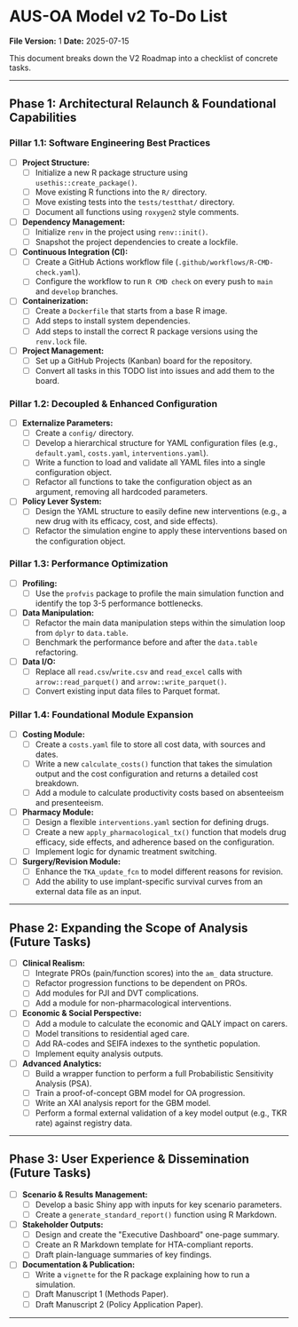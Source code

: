 # AUS-OA Model v2 To-Do List

**File Version:** 1
**Date:** 2025-07-15

This document breaks down the V2 Roadmap into a checklist of concrete tasks.

---

## Phase 1: Architectural Relaunch & Foundational Capabilities

### Pillar 1.1: Software Engineering Best Practices
- [ ] **Project Structure:**
    - [ ] Initialize a new R package structure using `usethis::create_package()`.
    - [ ] Move existing R functions into the `R/` directory.
    - [ ] Move existing tests into the `tests/testthat/` directory.
    - [ ] Document all functions using `roxygen2` style comments.
- [ ] **Dependency Management:**
    - [ ] Initialize `renv` in the project using `renv::init()`.
    - [ ] Snapshot the project dependencies to create a lockfile.
- [ ] **Continuous Integration (CI):**
    - [ ] Create a GitHub Actions workflow file (`.github/workflows/R-CMD-check.yaml`).
    - [ ] Configure the workflow to run `R CMD check` on every push to `main` and `develop` branches.
- [ ] **Containerization:**
    - [ ] Create a `Dockerfile` that starts from a base R image.
    - [ ] Add steps to install system dependencies.
    - [ ] Add steps to install the correct R package versions using the `renv.lock` file.
- [ ] **Project Management:**
    - [ ] Set up a GitHub Projects (Kanban) board for the repository.
    - [ ] Convert all tasks in this TODO list into issues and add them to the board.

### Pillar 1.2: Decoupled & Enhanced Configuration
- [ ] **Externalize Parameters:**
    - [ ] Create a `config/` directory.
    - [ ] Develop a hierarchical structure for YAML configuration files (e.g., `default.yaml`, `costs.yaml`, `interventions.yaml`).
    - [ ] Write a function to load and validate all YAML files into a single configuration object.
    - [ ] Refactor all functions to take the configuration object as an argument, removing all hardcoded parameters.
- [ ] **Policy Lever System:**
    - [ ] Design the YAML structure to easily define new interventions (e.g., a new drug with its efficacy, cost, and side effects).
    - [ ] Refactor the simulation engine to apply these interventions based on the configuration object.

### Pillar 1.3: Performance Optimization
- [ ] **Profiling:**
    - [ ] Use the `profvis` package to profile the main simulation function and identify the top 3-5 performance bottlenecks.
- [ ] **Data Manipulation:**
    - [ ] Refactor the main data manipulation steps within the simulation loop from `dplyr` to `data.table`.
    - [ ] Benchmark the performance before and after the `data.table` refactoring.
- [ ] **Data I/O:**
    - [ ] Replace all `read.csv`/`write.csv` and `read_excel` calls with `arrow::read_parquet()` and `arrow::write_parquet()`.
    - [ ] Convert existing input data files to Parquet format.

### Pillar 1.4: Foundational Module Expansion
- [ ] **Costing Module:**
    - [ ] Create a `costs.yaml` file to store all cost data, with sources and dates.
    - [ ] Write a new `calculate_costs()` function that takes the simulation output and the cost configuration and returns a detailed cost breakdown.
    - [ ] Add a module to calculate productivity costs based on absenteeism and presenteeism.
- [ ] **Pharmacy Module:**
    - [ ] Design a flexible `interventions.yaml` section for defining drugs.
    - [ ] Create a new `apply_pharmacological_tx()` function that models drug efficacy, side effects, and adherence based on the configuration.
    - [ ] Implement logic for dynamic treatment switching.
- [ ] **Surgery/Revision Module:**
    - [ ] Enhance the `TKA_update_fcn` to model different reasons for revision.
    - [ ] Add the ability to use implant-specific survival curves from an external data file as an input.

---

## Phase 2: Expanding the Scope of Analysis (Future Tasks)
- [ ] **Clinical Realism:**
    - [ ] Integrate PROs (pain/function scores) into the `am_` data structure.
    - [ ] Refactor progression functions to be dependent on PROs.
    - [ ] Add modules for PJI and DVT complications.
    - [ ] Add a module for non-pharmacological interventions.
- [ ] **Economic & Social Perspective:**
    - [ ] Add a module to calculate the economic and QALY impact on carers.
    - [ ] Model transitions to residential aged care.
    - [ ] Add RA-codes and SEIFA indexes to the synthetic population.
    - [ ] Implement equity analysis outputs.
- [ ] **Advanced Analytics:**
    - [ ] Build a wrapper function to perform a full Probabilistic Sensitivity Analysis (PSA).
    - [ ] Train a proof-of-concept GBM model for OA progression.
    - [ ] Write an XAI analysis report for the GBM model.
    - [ ] Perform a formal external validation of a key model output (e.g., TKR rate) against registry data.

---

## Phase 3: User Experience & Dissemination (Future Tasks)
- [ ] **Scenario & Results Management:**
    - [ ] Develop a basic Shiny app with inputs for key scenario parameters.
    - [ ] Create a `generate_standard_report()` function using R Markdown.
- [ ] **Stakeholder Outputs:**
    - [ ] Design and create the "Executive Dashboard" one-page summary.
    - [ ] Create an R Markdown template for HTA-compliant reports.
    - [ ] Draft plain-language summaries of key findings.
- [ ] **Documentation & Publication:**
    - [ ] Write a `vignette` for the R package explaining how to run a simulation.
    - [ ] Draft Manuscript 1 (Methods Paper).
    - [ ] Draft Manuscript 2 (Policy Application Paper).

---
